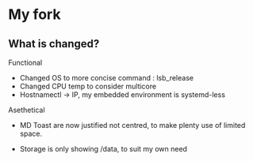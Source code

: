 # My fork

## What is changed?
Functional
- Changed OS to more concise command : lsb_release
- Changed CPU temp to consider multicore
- Hostnamectl -> IP, my embedded environment is systemd-less

Asethetical
- MD Toast are now justified not centred, to make plenty use of limited space.

- Storage is only showing /data, to suit my own need
